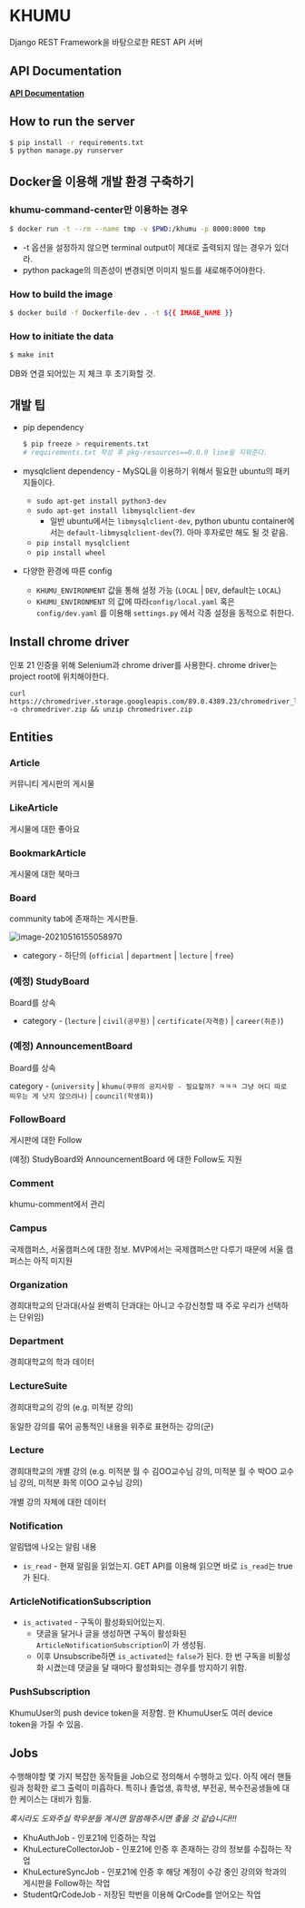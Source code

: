 # KHUMU

Django REST Framework을 바탕으로한 REST API 서버

## API Documentation

**[API Documentation](https://documenter.getpostman.com/view/13384984/TVsvfkxs)**

## How to run the server

```bash
$ pip install -r requirements.txt
$ python manage.py runserver
```

## Docker을 이용해 개발 환경 구축하기

### khumu-command-center만 이용하는 경우

```bash
$ docker run -t --rm --name tmp -v $PWD:/khumu -p 8000:8000 tmp
```

* -t 옵션을 설정하지 않으면 terminal output이 제대로 출력되지 않는 경우가 있더라.
* python package의 의존성이 변경되면 이미지 빌드를 새로해주어야한다.

### How to build the image

```bash
$ docker build -f Dockerfile-dev . -t ${{ IMAGE_NAME }}
```

### How to initiate the data

```bash
$ make init
```

DB와 연결 되어있는 지 체크 후 초기화할 것.

## 개발 팁

* pip dependency
  ```bash
  $ pip freeze > requirements.txt
  # requirements.txt 작성 후 pkg-resources==0.0.0 line을 지워준다. 
  ```

* mysqlclient dependency - MySQL을 이용하기 위해서 필요한 ubuntu의 패키지들이다.
  * `sudo apt-get install python3-dev`
  * `sudo apt-get install libmysqlclient-dev`
    * 일반 ubuntu에서는 `libmysqlclient-dev`, python ubuntu container에서는 `default-libmysqlclient-dev`(?). 아마 후자로만 해도 될 것 같음.
  * `pip install mysqlclient`
  * `pip install wheel`

* 다양한 환경에 따른 config
  * `KHUMU_ENVIRONMENT` 값을 통해 설정 가능 (`LOCAL` | `DEV`, default는 `LOCAL`)
  * `KHUMU_ENVIRONMENT` 의 값에 따라`config/local.yaml` 혹은 `config/dev.yaml` 를 이용해 `settings.py` 에서 각종 설정을 동적으로 취한다.

## Install chrome driver

인포 21 인증을 위해 Selenium과 chrome driver를 사용한다. chrome driver는 project root에 위치해야한다.

```shell
curl https://chromedriver.storage.googleapis.com/89.0.4389.23/chromedriver_linux64.zip -o chromedriver.zip && unzip chromedriver.zip
```

## Entities

### Article

커뮤니티 게시판의 게시물

### LikeArticle

게시물에 대한 좋아요

### BookmarkArticle

게시물에 대한 북마크

### Board

community tab에 존재하는 게시판들.

![image-20210516155058970](/home/jinsu/.config/Typora/typora-user-images/image-20210516155058970.png)

* category - 하단의 (`official` | `department` | `lecture` | `free`)

### (예정) StudyBoard

Board를 상속

* category - (`lecture` | `civil(공무원)` | `certificate(자격증)` | `career(취준)`)

### (예정) AnnouncementBoard

Board를 상속

category - (`university` | `khumu(쿠뮤의 공지사항 - 필요할까? ㅋㅋㅋ 그냥 어디 따로 띄우는 게 낫지 않으려나)` | `council(학생회)`)

### FollowBoard

게시판에 대한 Follow

(예정) StudyBoard와 AnnouncementBoard 에 대한 Follow도 지원

### Comment

khumu-comment에서 관리

### Campus

국제캠퍼스, 서울캠퍼스에 대한 정보. MVP에서는 국제캠퍼스만 다루기 때문에 서울 캠퍼스는 아직 미지원

### Organization

경희대학교의 단과대(사실 완벽히 단과대는 아니고 수강신청할 때 주로 우리가 선택하는 단위임)

### Department

경희대학교의 학과 데이터

### LectureSuite

경희대학교의 강의 (e.g. 미적분 강의)

동일한 강의를 묶어 공통적인 내용을 위주로 표현하는 강의(군)

### Lecture

경희대학교의 개별 강의 (e.g. 미적분 월 수 김OO교수님 강의, 미적분 월 수 박OO 교수님 강의, 미적분 화목 이OO 교수님 강의)

개별 강의 자체에 대한 데이터

### Notification

알림탭에 나오는 알림 내용

* `is_read` - 현재 알림을 읽었는지. GET API를 이용해 읽으면 바로 `is_read`는 true가 된다.

### ArticleNotificationSubscription

* `is_activated` - 구독이 활성화되어있는지. 
  * 댓글을 달거나 글을 생성하면 구독이 활성화된 `ArticleNotificationSubscription`이 가 생성됨.
  * 이후 Unsubscribe하면 `is_activated`는 `false`가 된다. 한 번 구독을 비활성화 시켰는데 댓글을 달 때마다 활성화되는 경우를 방지하기 위함.

### PushSubscription

KhumuUser의 push device token을 저장함. 한 KhumuUser도 여러 device token을 가질 수 있음.

## Jobs

수행해야할 몇 가지 복잡한 동작들을 Job으로 정의해서 수행하고 있다. 아직 에러 핸들링과 정확한 로그 출력이 미흡하다. 특히나 졸업생, 휴학생, 부전공, 복수전공생들에 대한 케이스는 대비가 힘듦.

_혹시라도 도와주실 학우분들 계시면 말씀해주시면 좋을 것 같습니다!!!_

* KhuAuthJob - 인포21에 인증하는 작업
* KhuLectureCollectorJob - 인포21에 인증 후 존재하는 강의 정보를 수집하는 작업
* KhuLectureSyncJob - 인포21에 인증 후 해당 계정이 수강 중인 강의와 학과의 게시판을 Follow하는 작업
* StudentQrCodeJob - 저장된 학번을 이용해 QrCode를 얻어오는 작업



